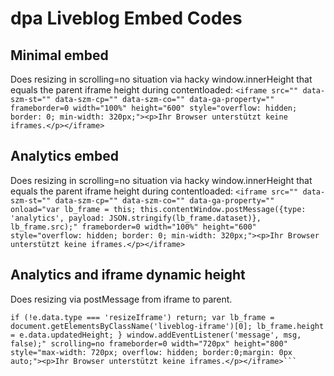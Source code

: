 # dpa Liveblog Embed Codes
## Minimal embed
Does resizing in scrolling=no situation via hacky window.innerHeight that equals the parent iframe height during contentloaded:
```<iframe src="" data-szm-st="" data-szm-cp="" data-szm-co="" data-ga-property="" frameborder=0 width="100%" height="600" style="overflow: hidden; border: 0; min-width: 320px;"><p>Ihr Browser unterstützt keine iframes.</p></iframe>```

## Analytics embed
Does resizing in scrolling=no situation via hacky window.innerHeight that equals the parent iframe height during contentloaded:
```<iframe src="" data-szm-st="" data-szm-cp="" data-szm-co="" data-ga-property="" onload="var lb_frame = this; this.contentWindow.postMessage({type: 'analytics', payload: JSON.stringify(lb_frame.dataset)}, lb_frame.src);" frameborder=0 width="100%" height="600" style="overflow: hidden; border: 0; min-width: 320px;"><p>Ihr Browser unterstützt keine iframes.</p></iframe>```

## Analytics and iframe dynamic height
Does resizing via postMessage from iframe to parent.

```<iframe class="liveblog-iframe" src="http://localhost:8000/index.html" data-szm-st="foo-szm-st" data-szm-cp="foo-szm-cp" data-szm-co="foo-szm-co" data-ga-property="UA-foo" onload="var lb_frame = this; this.contentWindow.postMessage({type: 'analytics', payload: JSON.stringify(lb_frame.dataset)}, lb_frame.src); this.contentWindow.postMessage({type: 'useParentResize'}, lb_frame.src); function msg(e) {
if (!e.data.type === 'resizeIframe') return; var lb_frame = document.getElementsByClassName('liveblog-iframe')[0]; lb_frame.height = e.data.updatedHeight; } window.addEventListener('message', msg, false);" scrolling=no frameborder=0 width="720px" height="800" style="max-width: 720px; overflow: hidden; border:0;margin: 0px auto;"><p>Ihr Browser unterstützt keine iframes.</p></iframe>```